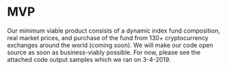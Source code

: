 # MVP
Our minimum viable product consists of a dynamic index fund composition, real market prices, and purchase of the fund from 130+ cryptocurrency exchanges around the world (coming soon).
We will make our code open source as soon as business-viably possible. For now, please see the attached code output samples which we ran on 3-4-2019.
